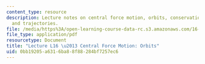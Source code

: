 ```yaml
---
content_type: resource
description: Lecture notes on central force motion, orbits, conservation of energy,
  and trajectories.
file: /media/https%3A/open-learning-course-data-rc.s3.amazonaws.com/16-07-dynamics-fall-2009/0bb19205a6316ba88f88284bf7257ec6_MIT16_07F09_Lec16.pdf
file_type: application/pdf
resourcetype: Document
title: "Lecture L16 \u2013 Central Force Motion: Orbits"
uid: 0bb19205-a631-6ba8-8f88-284bf7257ec6
---
```

